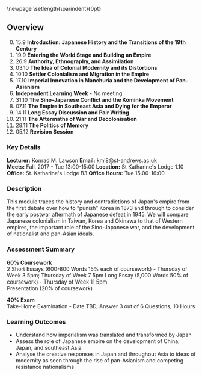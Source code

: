 \newpage
\setlength{\parindent}{0pt}

## Overview

0. 15.9 **Introduction: Japanese History and the Transitions of the 19th Century**
1. 19.9 **Entering the World Stage and Building an Empire**
2. 26.9 **Authority, Ethnography, and Assimilation**
3. 03.10 **The Idea of Colonial Modernity and its Distortions**
4. 10.10 **Settler Colonialism and Migration in the Empire**
5. 17.10 **Imperial Innovation in Manchuria and the Development of Pan-Asianism**
6. **Independent Learning Week** - No meeting
7. 31.10 **The Sino-Japanese Conflict and the Kōminka Movement**
8. 07.11 **The Empire in Southeast Asia and Dying for the Emperor**
9. 14.11 **Long Essay Discussion and Pair Writing**
10. 21.11 **The Aftermaths of War and Decolonisation**
11. 28.11 **The Politics of Memory**
12. 05.12 **Revision Session**

### Key Details

**Lecturer:** Konrad M. Lawson **Email:** kml8@st-andrews.ac.uk  
**Meets:** Fall, 2017 - Tue 13:00-15:00 **Location:** St Katharine's Lodge 1.10  
**Office:** St. Katharine's Lodge B3  **Office Hours:** Tue 15:00-16:00

### Description	

This module traces the history and contradictions of Japan's empire from the first debate over how to “punish” Korea in 1873 and through to consider the early postwar aftermath of Japanese defeat in 1945. We will compare Japanese colonialism in Taiwan, Korea and Okinawa to that of Western empires, the important role of the Sino-Japanese war, and the development of nationalist and pan-Asian ideals.

### Assessment Summary

**60% Coursework**  
2 Short Essays (600-800 Words 15% each of coursework) - Thursday of Week 3 5pm; Thursday of Week 7 5pm
Long Essay (5,000 Words 50% of coursework) - Thursday of Week 11 5pm   
Presentation (20% of coursework)

**40% Exam**  
Take-Home Examination - Date TBD, Answer 3 out of 6 Questions, 10 Hours  

### Learning Outcomes

* Understand how imperialism was translated and transformed by Japan
* Assess the role of Japanese empire on the development of China, Japan, and southeast Asia
* Analyse the creative responses in Japan and throughout Asia to ideas of modernity as seen through the rise of pan-Asianism and competing resistance nationalisms

